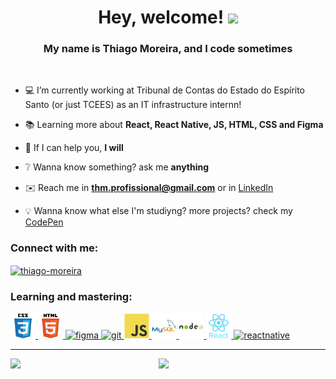 <h1 align="center">Hey, welcome! <img src="https://raw.githubusercontent.com/kaueMarques/kaueMarques/master/hi.gif" height="30px"></h1>

<h3 align="center">My name is Thiago Moreira, and I code sometimes</h3>

</br> 

- 💻 I’m currently working at Tribunal de Contas do Estado do Espírito Santo (or just TCEES) as an IT infrastructure internn!

- 📚 Learning more about **React, React Native, JS, HTML, CSS and Figma**

- 🤝 If I can help you, **I will**

- ❔ Wanna know something? ask me **anything**

- ✉️ Reach me in **thm.profissional@gmail.com** or in <a href="https://linkedin.com/in/engthm" target="_blank">LinkedIn</a>

- 💡 Wanna know what else I'm studiyng? more projects? check my <a href="https://codepen.io/feurrado" target="_blank">CodePen</a>
  
<h3 align="left">Connect with me:</h3>

<p 
   align="left">
  <a 
   href="https://www.linkedin.com/in/engthm/" target="blank"><img align="center" src="https://cdn-icons-png.flaticon.com/512/174/174857.png" alt="thiago-moreira" height="30" width="30" />
  </a>
</p>

<h3 align="left">Learning and mastering:</h3>

<p align="left"> 
  <a href="https://www.w3schools.com/css/" target="_blank"> <img src="https://raw.githubusercontent.com/devicons/devicon/master/icons/css3/css3-original-wordmark.svg" alt="css3" width="40" height="40"/> </a> 
  <a href="https://www.w3.org/html/" target="_blank"> <img src="https://raw.githubusercontent.com/devicons/devicon/master/icons/html5/html5-original-wordmark.svg" alt="html5" width="40" height="40"/> </a> 
  <a href="https://www.figma.com/" target="_blank"> <img src="https://www.vectorlogo.zone/logos/figma/figma-icon.svg" alt="figma" width="40" height="40"/> </a> 
  <a href="https://git-scm.com/" target="_blank"> <img src="https://www.vectorlogo.zone/logos/git-scm/git-scm-icon.svg" alt="git" width="40" height="40"/> </a> 
  <a href="https://developer.mozilla.org/en-US/docs/Web/JavaScript" target="_blank"> <img src="https://raw.githubusercontent.com/devicons/devicon/master/icons/javascript/javascript-original.svg" alt="javascript" width="40" height="40"/> </a> 
  <a href="https://www.mysql.com/" target="_blank"> <img src="https://raw.githubusercontent.com/devicons/devicon/master/icons/mysql/mysql-original-wordmark.svg" alt="mysql" width="40" height="40"/> </a> 
  <a href="https://nodejs.org" target="_blank"> <img src="https://raw.githubusercontent.com/devicons/devicon/master/icons/nodejs/nodejs-original-wordmark.svg" alt="nodejs" width="40" height="40"/> </a> 
  <a href="https://reactjs.org/" target="_blank"> <img src="https://raw.githubusercontent.com/devicons/devicon/master/icons/react/react-original-wordmark.svg" alt="react" width="40" height="40"/> </a> 
  <a href="https://reactnative.dev/" target="_blank"> <img src="https://reactnative.dev/img/header_logo.svg" alt="reactnative" width="40" height="40"/> </a>

<hr>

<img align="left" width="47%" src="https://github-readme-stats.vercel.app/api/top-langs?username=Feurrado&show_icons=true&locale=en&layout=compact" />

<img align="left" width="47%" src="https://github-readme-stats.vercel.app/api?username=Feurrado&show_icons=true&theme=tokyonight" />

